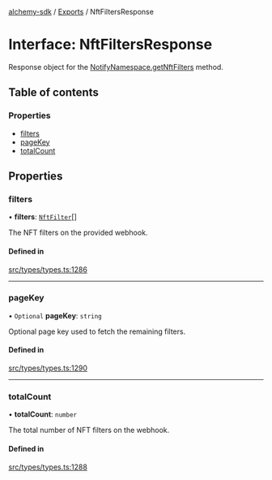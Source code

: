 [alchemy-sdk](../README.md) / [Exports](../modules.md) / NftFiltersResponse

# Interface: NftFiltersResponse

Response object for the [NotifyNamespace.getNftFilters](../classes/NotifyNamespace.md#getnftfilters) method.

## Table of contents

### Properties

- [filters](NftFiltersResponse.md#filters)
- [pageKey](NftFiltersResponse.md#pagekey)
- [totalCount](NftFiltersResponse.md#totalcount)

## Properties

### filters

• **filters**: [`NftFilter`](NftFilter.md)[]

The NFT filters on the provided webhook.

#### Defined in

[src/types/types.ts:1286](https://github.com/alchemyplatform/alchemy-sdk-js/blob/4e3af22/src/types/types.ts#L1286)

___

### pageKey

• `Optional` **pageKey**: `string`

Optional page key used to fetch the remaining filters.

#### Defined in

[src/types/types.ts:1290](https://github.com/alchemyplatform/alchemy-sdk-js/blob/4e3af22/src/types/types.ts#L1290)

___

### totalCount

• **totalCount**: `number`

The total number of NFT filters on the webhook.

#### Defined in

[src/types/types.ts:1288](https://github.com/alchemyplatform/alchemy-sdk-js/blob/4e3af22/src/types/types.ts#L1288)
